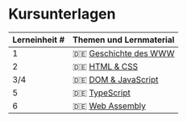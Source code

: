 # Kursunterlagen

| Lerneinheit # | Themen und Lernmaterial |
| --- | --- |
| 1 | 🇩🇪 [Geschichte des WWW](https://github.com/aheil/hhn-webdev/blob/main/slides/webdev.01.de.history.pdf) |
| 2 | 🇩🇪 [HTML & CSS](https://github.com/aheil/hhn-webdev/blob/main/slides/webdev.02.de.htmlcss.pdf) |
| 3/4 | 🇩🇪 [DOM & JavaScript](https://github.com/aheil/hhn-webdev/blob/main/slides/webdev.03.de.dom.pdf) |
| 5 |  🇩🇪 [TypeScript](https://github.com/aheil/hhn-webdev/blob/main/slides/webdev.05.de.ts.pdf) |
| 6 | 🇩🇪 [Web Assembly](https://github.com/aheil/hhn-webdev/blob/main/slides/webdev.06.de.wasm.pdf) |
